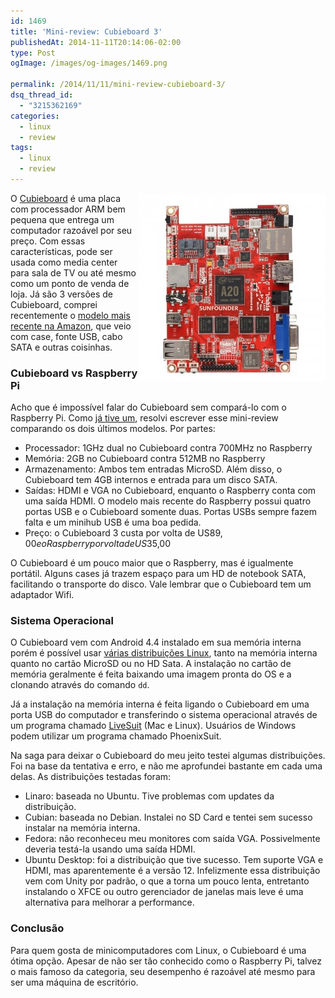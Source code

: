 ```yaml
---
id: 1469
title: 'Mini-review: Cubieboard 3'
publishedAt: 2014-11-11T20:14:06-02:00
type: Post
ogImage: /images/og-images/1469.png

permalink: /2014/11/11/mini-review-cubieboard-3/
dsq_thread_id:
  - "3215362169"
categories:
  - linux
  - review
tags:
  - linux
  - review
---
```

<img src="/wp-content/uploads/2014/11/cubieboard1-300x300.jpg" alt="cubieboard" width="300" height="300" align="right" />O [Cubieboard](http://www.cubieboard.org) é uma placa com processador ARM bem pequena que entrega um computador razoável por seu preço. Com essas características, pode ser usada como media center para sala de TV ou até mesmo como um ponto de venda de loja. Já são 3 versões de Cubieboard, comprei recentemente o [modelo mais recente na Amazon](http://www.amazon.com/gp/product/B00GE4YP5C/), que veio com case, fonte USB, cabo SATA e outras coisinhas.

### Cubieboard vs Raspberry Pi

Acho que é impossível falar do Cubieboard sem compará-lo com o Raspberry Pi. Como [já tive um](https://leonardofaria.net/2012/12/30/raspberry-pi/), resolvi escrever esse mini-review comparando os dois últimos modelos. Por partes:

  * Processador: 1GHz dual no Cubieboard contra 700MHz no Raspberry
  * Memória: 2GB no Cubieboard contra 512MB no Raspberry
  * Armazenamento: Ambos tem entradas MicroSD. Além disso, o Cubieboard tem 4GB internos e entrada para um disco SATA.
  * Saídas: HDMI e VGA no Cubieboard, enquanto o Raspberry conta com uma saída HDMI. O modelo mais recente do Raspberry possui quatro portas USB e o Cubieboard somente duas. Portas USBs sempre fazem falta e um minihub USB é uma boa pedida.
  * Preço: o Cubieboard 3 custa por volta de US$89,00 e o Raspberry por volta de US$35,00

O Cubieboard é um pouco maior que o Raspberry, mas é igualmente portátil. Alguns cases já trazem espaço para um HD de notebook SATA, facilitando o transporte do disco. Vale lembrar que o Cubieboard tem um adaptador Wifi.

### Sistema Operacional

O Cubieboard vem com Android 4.4 instalado em sua memória interna porém é possível usar [várias distribuições Linux](http://dl.cubieboard.org/software/a20-cubietruck/), tanto na memória interna quanto no cartão MicroSD ou no HD Sata. A instalação no cartão de memória geralmente é feita baixando uma imagem pronta do OS e a clonando através do comando `dd`. 

Já a instalação na memória interna é feita ligando o Cubieboard em uma porta USB do computador e transferindo o sistema operacional através de um programa chamado [LiveSuit](http://cubieboard.org/download/) (Mac e Linux). Usuários de Windows podem utilizar um programa chamado PhoenixSuit.

Na saga para deixar o Cubieboard do meu jeito testei algumas distribuições. Foi na base da tentativa e erro, e não me aprofundei bastante em cada uma delas. As distribuições testadas foram:

  * Linaro: baseada no Ubuntu. Tive problemas com updates da distribuição.
  * Cubian: baseada no Debian. Instalei no SD Card e tentei sem sucesso instalar na memória interna.
  * Fedora: não reconheceu meu monitores com saída VGA. Possivelmente deveria testá-la usando uma saída HDMI.
  * Ubuntu Desktop: foi a distribuição que tive sucesso. Tem suporte VGA e HDMI, mas aparentemente é a versão 12. Infelizmente essa distribuição vem com Unity por padrão, o que a torna um pouco lenta, entretanto instalando o XFCE ou outro gerenciador de janelas mais leve é uma alternativa para melhorar a performance.

### Conclusão

Para quem gosta de minicomputadores com Linux, o Cubieboard é uma ótima opção. Apesar de não ser tão conhecido como o Raspberry Pi, talvez o mais famoso da categoria, seu desempenho é razoável até mesmo para ser uma máquina de escritório.
